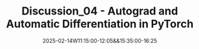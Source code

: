 ---
type: discussion
date: 2025-02-14W11:15:00-12:05&&15:35:00-16:25
title: Discussion_04 - Autograd and Automatic Differentiation in PyTorch
thumbnail: /_images/thumbnails/ds598-discussion-01.png
hide_from_announcments: true
links: 
    - url: https://github.com/DL4DS/sp2025_homeworks/tree/main/discussion/week4
      name: Notebook
--- 